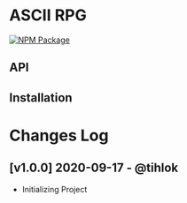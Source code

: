 # ASCII RPG

[![NPM Package](https://img.shields.io/badge/@pixelfox/ascii--rpg-1.0.0-red?logo=npm&style=flat-square)](https://www.npmjs.com/package/@pixelfox/ascii-rpg)

## API

## Installation

# Changes Log

## [v1.0.0] 2020-09-17 - @tihlok
- Initializing Project
